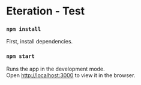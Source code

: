# Eteration - Test

### `npm install`

First, install dependencies.

### `npm start`

Runs the app in the development mode.\
Open [http://localhost:3000](http://localhost:3000) to view it in the browser.
